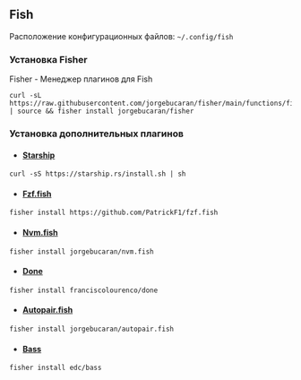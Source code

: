## Fish
Расположение конфигурационных файлов: `~/.config/fish`

### Установка Fisher
Fisher - Менеджер плагинов для Fish
```shell
curl -sL https://raw.githubusercontent.com/jorgebucaran/fisher/main/functions/fisher.fish | source && fisher install jorgebucaran/fisher
```

### Установка дополнительных плагинов
- #### [Starship](https://starship.rs/)
```shell
curl -sS https://starship.rs/install.sh | sh
```

- #### [Fzf.fish](https://github.com/PatrickF1/fzf.fish)
```shell
fisher install https://github.com/PatrickF1/fzf.fish
```

- #### [Nvm.fish](https://github.com/jorgebucaran/nvm.fish)
```shell
fisher install jorgebucaran/nvm.fish
```

- #### [Done](https://github.com/franciscolourenco/done)
```shell
fisher install franciscolourenco/done
```

- #### [Autopair.fish](https://github.com/jorgebucaran/autopair.fish)
```shell
fisher install jorgebucaran/autopair.fish
```

- #### [Bass](https://github.com/edc/bass)
```shell
fisher install edc/bass
```
